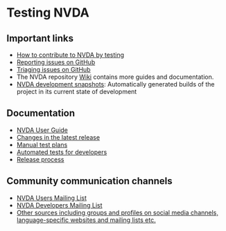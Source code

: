 # Testing NVDA

## Important links

* [How to contribute to NVDA by testing](./contributing.md)
* [Reporting issues on GitHub](../issues/readme.md)
* [Triaging issues on GitHub](../issues/triage.md)
* The NVDA repository [Wiki](https://github.com/nvaccess/nvda/wiki) contains more guides and documentation.
* [NVDA development snapshots](https://download.nvaccess.org/snapshots/alpha/): Automatically generated builds of the project in its current state of development

## Documentation

* [NVDA User Guide](https://download.nvaccess.org/documentation/userGuide.html)
* [Changes in the latest release](https://download.nvaccess.org/documentation/changes.html)
* [Manual test plans](../../tests/manual/README.md)
* [Automated tests for developers](./automated.md)
* [Release process](../community/releaseProcess.md)

## Community communication channels

* [NVDA Users Mailing List](https://groups.google.com/a/nvaccess.org/g/nvda-users)
* [NVDA Developers Mailing List](https://groups.io/g/nvda-devel)
* [Other sources including groups and profiles on social media channels, language-specific websites and mailing lists etc.](https://github.com/nvaccess/nvda/wiki/Connect)
